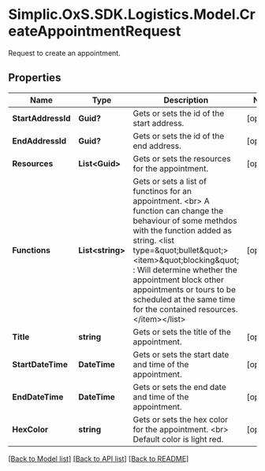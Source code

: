 # Simplic.OxS.SDK.Logistics.Model.CreateAppointmentRequest
Request to create an appointment.

## Properties

Name | Type | Description | Notes
------------ | ------------- | ------------- | -------------
**StartAddressId** | **Guid?** | Gets or sets the id of the start address. | [optional] 
**EndAddressId** | **Guid?** | Gets or sets the id of the end address. | [optional] 
**Resources** | **List&lt;Guid&gt;** | Gets or sets the resources for the appointment. | [optional] 
**Functions** | **List&lt;string&gt;** | Gets or sets a list of functinos for an appointment.  &lt;br&gt;  A function can change the behaviour of some methdos with the function added as string.  &lt;list type&#x3D;\&quot;bullet\&quot;&gt;&lt;item&gt;\&quot;blocking\&quot; : Will determine whether the appointment block other appointments or tours to be   scheduled at the same time for the contained resources.&lt;/item&gt;&lt;/list&gt; | [optional] 
**Title** | **string** | Gets or sets the title of the appointment. | [optional] 
**StartDateTime** | **DateTime** | Gets or sets the start date and time of the appointment. | [optional] 
**EndDateTime** | **DateTime** | Gets or sets the end date and time of the appointment. | [optional] 
**HexColor** | **string** | Gets or sets the hex color for the appointment.  &lt;br&gt;  Default color is light red.   | [optional] 

[[Back to Model list]](../README.md#documentation-for-models) [[Back to API list]](../README.md#documentation-for-api-endpoints) [[Back to README]](../README.md)

